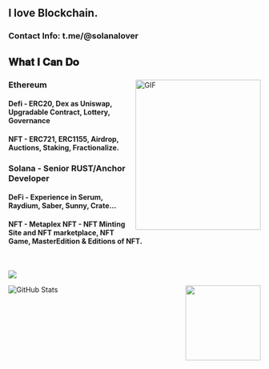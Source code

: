 
<h2 font-weight="bold">I love Blockchain.</h2>
<h3>
  Contact Info: t.me/@solanalover
</h3>

## 𝐖𝐡𝐚𝐭 𝐈 𝐂𝐚𝐧 𝐃𝐨

<div>
<img align="right" alt="GIF" src="https://github.com/blockchainlover2019/blockchainlover2019/blob/main/punk.png" width="250" height="300" />

### Ethereum
#### Defi - ERC20, Dex as Uniswap, Upgradable Contract, Lottery, Governance
#### NFT - ERC721, ERC1155, Airdrop, Auctions, Staking, Fractionalize.
  
### Solana - Senior RUST/Anchor Developer
#### DeFi - Experience in Serum, Raydium, Saber, Sunny, Crate...
#### NFT - Metaplex NFT - NFT Minting Site and NFT marketplace, NFT Game, MasterEdition & Editions of NFT.
<br />
  
![](https://komarev.com/ghpvc/?username=blockchainlover2019&color=dc143c)

![GitHub Stats](https://github-readme-stats.vercel.app/api?username=blockchainlover2019&show_icons=true)
  <img align="right" height="150px" src="https://github-readme-stats.vercel.app/api/top-langs?username=blockchainlover2019&layout=compact&theme=monokai&count_private=true">
</div>
